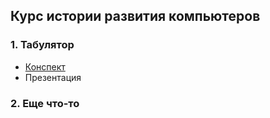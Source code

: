 ## Курс истории развития компьютеров
### 1. Табулятор
* [Конспект](https://github.com/teacher57/history_of_computers/notes/tabulating_machine.md)
* Презентация
### 2. Еще что-то
